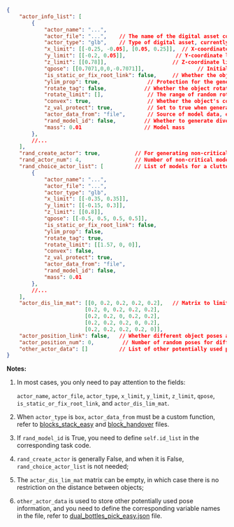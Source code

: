 ```json
{
    "actor_info_list": [
        {
            "actor_name": "...",
            "actor_file": "...",    // The name of the digital asset corresponding to the model in the models folder
            "actor_type": "glb",    // Type of digital asset, currently available types are glb, obj, urdf, box
            "x_limit": [[-0.25, -0.05], [0.05, 0.25]],  // X-coordinate limits for object generation
            "y_limit": [[-0.2, 0.05]],                // Y-coordinate limits for object generation
            "z_limit": [[0.78]],                     // Z-coordinate limits for object generation
            "qpose": [[0.7071,0,0,-0.7071]],                 // Initial orientation of the object as a quaternion
            "is_static_or_fix_root_link": false,     // Whether the object is fixed
            "ylim_prop": true,               // Protection for the generated y-coordinate range to prevent object generation
            "rotate_tag": false,            // Whether the object rotates randomly
            "rotate_limit": [],              // The range of random rotation of the object on the xyz axes
            "convex": true,                  // Whether the object's collision volume is a convex hull
            "z_val_protect": true,           // Set to true when generating diverse objects
            "actor_data_from": "file",       // Source of model data, either 'file' or a custom function name
            "rand_model_id": false,         // Whether to generate diverse models
            "mass": 0.01                    // Model mass
        },
        //...
    ],
    "rand_create_actor": true,           // For generating non-critical models for a cluttered desktop
    "rand_actor_num": 4,                 // Number of non-critical models generated
    "rand_choice_actor_list": [          // List of models for a cluttered desktop
        {
            "actor_name": "...",
            "actor_file": "...",
            "actor_type": "glb",
            "x_limit": [[-0.35, 0.35]],
            "y_limit": [[-0.15, 0.3]],
            "z_limit": [[0.8]],
            "qpose": [[-0.5, 0.5, 0.5, 0.5]],
            "is_static_or_fix_root_link": false,
            "ylim_prop": false,
            "rotate_tag": true,
            "rotate_limit": [[1.57, 0, 0]],
            "convex": false,
            "z_val_protect": true,
            "actor_data_from": "file",
            "rand_model_id": false,
            "mass": 0.01
        },
        //...
    ],
    "actor_dis_lim_mat": [[0, 0.2, 0.2, 0.2, 0.2],   // Matrix to limit the minimum distance between objects
                         [0.2, 0, 0.2, 0.2, 0.2],
                         [0.2, 0.2, 0, 0.2, 0.2],
                         [0.2, 0.2, 0.2, 0, 0.2],
                         [0.2, 0.2, 0.2, 0.2, 0]],
    "actor_position_link": false,   // Whether different object poses are linked
    "actor_position_num": 0,         // Number of random poses for different objects
    "other_actor_data": []          // List of other potentially used pose information
}
```

**Notes:**

1. In most cases, you only need to pay attention to the fields:

   `actor_name`, `actor_file`, `actor_type`, `x_limit`, `y_limit`, `z_limit`, `qpose`, `is_static_or_fix_root_link`, and `actor_dis_lim_mat`.
2. When `actor_type` is `box`, `actor_data_from` must be a custom function, refer to [blocks_stack_easy](../../envs/blocks_stack_easy.py) and [block_handover](../../envs/block_handover.py) files.
3. If `rand_model_id` is True, you need to define `self.id_list` in the corresponding task code.
4. `rand_create_actor` is generally False, and when it is False, `rand_choice_actor_list` is not needed;
5. The `actor_dis_lim_mat` matrix can be empty, in which case there is no restriction on the distance between objects;
6. `other_actor_data` is used to store other potentially used pose information, and you need to define the corresponding variable names in the file, refer to [dual_bottles_pick_easy.json](./dual_bottles_pick_easy.json) file.
